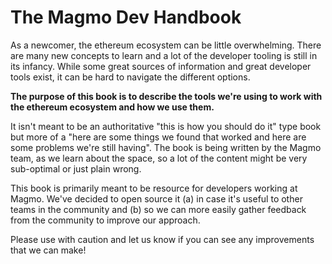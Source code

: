 # The Magmo Dev Handbook

As a newcomer, the ethereum ecosystem can be little overwhelming. There are many new concepts
to learn and a lot of the developer tooling is still in its infancy. While some great sources
of information and great developer tools exist, it can be hard to navigate the different options. 

**The purpose of this book is to describe the tools we're using to work with the ethereum ecosystem
and how we use them.**

It isn't meant to be an authoritative "this is how you should do it" type book but more of a
"here are some things we found that worked and here are some problems we're still having".
The book is being written by the Magmo team, as we learn about the space, so a lot of the
content might be very sub-optimal or just plain wrong.

This book is primarily meant to be resource for developers working at Magmo. We've decided to
open source it (a) in case it's useful to other teams in the community and (b) so we can
more easily gather feedback from the community to improve our approach.

Please use with caution and let us know if you can see any improvements that we can make!


